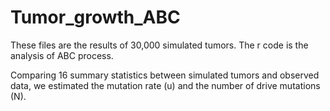 # Tumor_growth_ABC
These files are the results of 30,000 simulated tumors. The r code is the analysis of ABC process.

Comparing 16 summary statistics between simulated tumors and observed data, we estimated the mutation rate (u) and the number of drive mutations (N).
